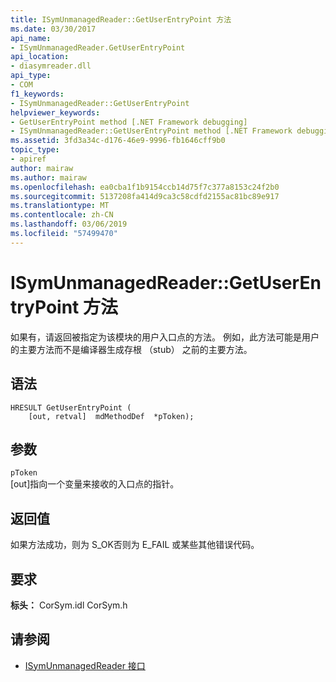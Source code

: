 ```yaml
---
title: ISymUnmanagedReader::GetUserEntryPoint 方法
ms.date: 03/30/2017
api_name:
- ISymUnmanagedReader.GetUserEntryPoint
api_location:
- diasymreader.dll
api_type:
- COM
f1_keywords:
- ISymUnmanagedReader::GetUserEntryPoint
helpviewer_keywords:
- GetUserEntryPoint method [.NET Framework debugging]
- ISymUnmanagedReader::GetUserEntryPoint method [.NET Framework debugging]
ms.assetid: 3fd3a34c-d176-46e9-9996-fb1646cff9b0
topic_type:
- apiref
author: mairaw
ms.author: mairaw
ms.openlocfilehash: ea0cba1f1b9154ccb14d75f7c377a8153c24f2b0
ms.sourcegitcommit: 5137208fa414d9ca3c58cdfd2155ac81bc89e917
ms.translationtype: MT
ms.contentlocale: zh-CN
ms.lasthandoff: 03/06/2019
ms.locfileid: "57499470"
---
```

# <a name="isymunmanagedreadergetuserentrypoint-method"></a>ISymUnmanagedReader::GetUserEntryPoint 方法
如果有，请返回被指定为该模块的用户入口点的方法。 例如，此方法可能是用户的主要方法而不是编译器生成存根 （stub） 之前的主要方法。  
  
## <a name="syntax"></a>语法  
  
```  
HRESULT GetUserEntryPoint (  
    [out, retval]  mdMethodDef  *pToken);  
```  
  
## <a name="parameters"></a>参数  
 `pToken`  
 [out]指向一个变量来接收的入口点的指针。  
  
## <a name="return-value"></a>返回值  
 如果方法成功，则为 S_OK否则为 E_FAIL 或某些其他错误代码。  
  
## <a name="requirements"></a>要求  
 **标头：** CorSym.idl CorSym.h  
  
## <a name="see-also"></a>请参阅
- [ISymUnmanagedReader 接口](../../../../docs/framework/unmanaged-api/diagnostics/isymunmanagedreader-interface.md)
